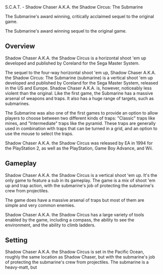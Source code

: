 S.C.A.T. - Shadow Chaser A.K.A. the Shadow Circus: The Submarine

The Submarine's award winning, critically acclaimed sequel to the original game.

The Submarine's award winning sequel to the original game.

## Overview

Shadow Chaser A.K.A. the Shadow Circus is a horizontal shoot 'em up developed and published by Coreland for the Sega Master System.

The sequel to the four-way horizontal shoot 'em up, Shadow Chaser A.K.A. the Shadow Circus: The Submarine (submarine) is a vertical shoot 'em up developed and published by Coreland for the Sega Master System, released in the US and Europe. Shadow Chaser A.K.A. is, however, noticeably less violent than the original. Like the first game, the Submarine has a massive arsenal of weapons and traps. It also has a huge range of targets, such as submarines.

The Submarine was also one of the first games to provide an option to allow players to choose between two different kinds of traps: "Classic" traps like mines, and "Intermediate" traps like the pyramid. These traps are generally used in combination with traps that can be turned in a grid, and an option to use the mouse to select the traps.

Shadow Chaser A.K.A. the Shadow Circus was released by EA in 1994 for the PlayStation 2, as well as the PlayStation, Game Boy Advance, and Wii.

## Gameplay

Shadow Chaser A.K.A. the Shadow Circus is a vertical shoot 'em up. It's the only game to feature a sub in its gameplay. The game is a mix of shoot 'em up and trap action, with the submarine's job of protecting the submarine's crew from projectiles.

The game does have a massive arsenal of traps but most of them are simple and very common enemies.

Shadow Chaser A.K.A. the Shadow Circus has a large variety of tools enabled by the game, including a compass, the ability to see the environment, and the ability to climb ladders.

## Setting

Shadow Chaser A.K.A. the Shadow Circus is set in the Pacific Ocean, roughly the same location as Shadow Chaser, but with the submarine's job of protecting the submarine's crew from projectiles. The submarine is a heavy-matt, but